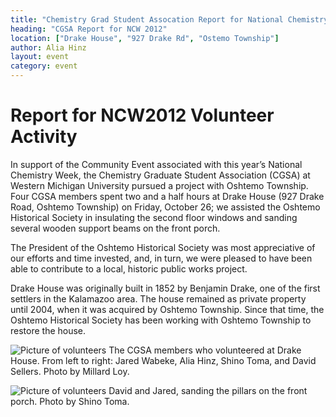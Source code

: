 ```yaml
---
title: "Chemistry Grad Student Assocation Report for National Chemistry Week 2012"
heading: "CGSA Report for NCW 2012"
location: ["Drake House", "927 Drake Rd", "Ostemo Township"]
author: Alia Hinz
layout: event
category: event
---
```


Report for NCW2012 Volunteer Activity
===

In support of the Community Event associated with this year’s National
Chemistry Week, the Chemistry Graduate Student Association (CGSA) at
Western Michigan University pursued a project with Oshtemo
Township. Four CGSA members spent two and a half hours at Drake House
(927 Drake Road, Oshtemo Township) on Friday, October 26; we assisted
the Oshtemo Historical Society in insulating the second floor windows
and sanding several wooden support beams on the front porch.

The President of the Oshtemo Historical Society was most appreciative
of our efforts and time invested, and, in turn, we were pleased to
have been able to contribute to a local, historic public works
project.

Drake House was originally built in 1852 by Benjamin Drake, one of the
first settlers in the Kalamazoo area. The house remained as private
property until 2004, when it was acquired by Oshtemo Township. Since
that time, the Oshtemo Historical Society has been working with
Oshtemo Township to restore the house.
<div class="row">
  <div class="col-{{ site.device }}-6">
    <p>
      <img src="{{ site.url }}/images/2012-10-26-ncw-cgsa-1.jpg"
	   class="img-responsive"
	   alt="Picture of volunteers"
	   title="CGSA member volunteering at Drake House"
	   />
      The CGSA members who volunteered at Drake House. From left to
      right: Jared Wabeke, Alia Hinz, Shino Toma, and David
      Sellers. Photo by Millard Loy.
    </p>
  </div>
  <div class="col-{{ site.device }}-6">
    <p>
      <img src="{{ site.url }}/images/2012-10-26-ncw-cgsa-2.jpg"
	   class="img-responsive"
	   alt="Picture of volunteers"
	   title="CGSA members sanding the porch"
	   />
      David and Jared, sanding the pillars on the front porch. Photo
      by Shino Toma.
    </p>
  </div>
</div>
